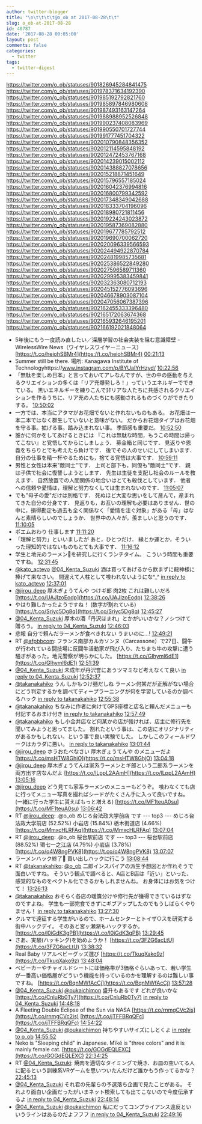 ```yaml
---
author: twitter-blogger
title: "\n\t\t\t\t@o_ob at 2017-08-28\t\t"
slug: o_ob-at-2017-08-28
id: 40787
date: '2017-08-28 00:05:00'
layout: post
comments: false
categories:
  - twitter
tags:
  - twitter-digest
---
```


https://twitter.com/o_ob/statuses/901826945284841475 https://twitter.com/o_ob/statuses/901978371634192390 https://twitter.com/o_ob/statuses/901985192792821760 https://twitter.com/o_ob/statuses/901985897846980608 https://twitter.com/o_ob/statuses/901987493163147264 https://twitter.com/o_ob/statuses/901988988952526848 https://twitter.com/o_ob/statuses/901990237408083969 https://twitter.com/o_ob/statuses/901990550701727744 https://twitter.com/o_ob/statuses/901991777451704322 https://twitter.com/o_ob/statuses/902010790848356352 https://twitter.com/o_ob/statuses/902012114595848192 https://twitter.com/o_ob/statuses/902012472453767168 https://twitter.com/o_ob/statuses/902014239015002112 https://twitter.com/o_ob/statuses/902014388827078656 https://twitter.com/o_ob/statuses/902015218871451649 https://twitter.com/o_ob/statuses/902015796557185024 https://twitter.com/o_ob/statuses/902016042376994816 https://twitter.com/o_ob/statuses/902016800799342592 https://twitter.com/o_ob/statuses/902017348349042688 https://twitter.com/o_ob/statuses/902018333704196096 https://twitter.com/o_ob/statuses/902018980721811456 https://twitter.com/o_ob/statuses/902019224243023872 https://twitter.com/o_ob/statuses/902019587369082880 https://twitter.com/o_ob/statuses/902019677785792512 https://twitter.com/o_ob/statuses/902019690700062720 https://twitter.com/o_ob/statuses/902020096339566593 https://twitter.com/o_ob/statuses/902024494922870784 https://twitter.com/o_ob/statuses/902024819985735681 https://twitter.com/o_ob/statuses/902025386522849280 https://twitter.com/o_ob/statuses/902027596589711360 https://twitter.com/o_ob/statuses/902029995383459841 https://twitter.com/o_ob/statuses/902032363080712193 https://twitter.com/o_ob/statuses/902045152776093696 https://twitter.com/o_ob/statuses/902046678903087104 https://twitter.com/o_ob/statuses/902047056067387396 https://twitter.com/o_ob/statuses/902162455333396480 https://twitter.com/o_ob/statuses/902165172063674368 https://twitter.com/o_ob/statuses/902165932646195201 https://twitter.com/o_ob/statuses/902166192021848064  

*   5年後にもう一度読み直したい／深層学習の社会実装を阻む意識障壁 - WirelessWire News（ワイヤレスワイヤーニュース） [https://t.co/heiohSBMr4](https://t.co/heiohSBMr4) [00:21:13](https://twitter.com/o_ob/statuses/901826945284841475)
*   Summer still be there. 場所: Kanagawa Institute of Technologyhttps://www.instagram.com/p/BYUaIYrHzyd/ [10:22:56](https://twitter.com/o_ob/statuses/901978371634192390)
*   「無駄を楽しめ日本」と言っておいてアレなんですが、世の中の感動を与えるクリエイションの多くは「リア充爆発しろ！」っていうエネルギーでできている。 黒いエネルギーを練りこんで非リアな人たちに共感されるクリエイションを作るうちに、リア充の人たちにも感動されるものづくりができたりする。 [10:50:02](https://twitter.com/o_ob/statuses/901985192792821760)
*   一方では、本当にアタマがお花畑でないと作れないものもある。 お花畑は一本二本ではなく群生していないと意味がない。 だからお花畑タイプはお花畑を守る事。拡げる事。踏み込まれない事。 季節感も重要だ。 [10:52:50](https://twitter.com/o_ob/statuses/901985897846980608)
*   誰かに何かをしてあげるときには 『これは無駄な時間，もうこの時間は帰ってこない』と覚悟してからにしましょう． 募金箱と同じです． 見返りや恩義をちらりとでも考えたら負けです． 後でその人のせいにしてしまいます． 自分の仕事を精一杯やるためにも，捨てる覚悟は大事です． [10:59:11](https://twitter.com/o_ob/statuses/901987493163147264)
*   男性と女性は本来"敵同士"です． 上司と部下も，同僚も"敵同士"です． 親は子供で社会に復讐しようとします． 先生は生徒を支配し社会のルールを教えます． 自然放置での人間関係の地合いはとても殺伐としています． 他者への信頼や愛情は，理解と努力なくしては生まれないのです． [11:05:07](https://twitter.com/o_ob/statuses/901988988952526848)
*   でも"母子の愛"だけは別格です． 死ぬほど大変な思いをして産んで，産まれてきた自分の分身です． 見返りも，お互いの理解も必要はありません．世の中に，損得勘定も過去も全く関係なく「愛情を注ぐ対象」がある「母」はなんと素晴らしいのでしょうか． 世界中の人々が，羨ましいと思うのです． [11:10:05](https://twitter.com/o_ob/statuses/901990237408083969)
*   ポエムおわり 仕事します [11:11:20](https://twitter.com/o_ob/statuses/901990550701727744)
*   「理解と努力」といいましたが あと，ひとつだけ． 縁とか運とか，そういった理知的ではないものもとても大事です． [11:16:12](https://twitter.com/o_ob/statuses/901991777451704322)
*   学生と地元のラーメン🍜を研究しに行くランチタイム。 こういう時間も重要ですね。 [12:31:45](https://twitter.com/o_ob/statuses/902010790848356352)
*   [@kato_actevo](https://twitter.com/kato_actevo) [@04_Kenta_Suzuki](https://twitter.com/04_Kenta_Suzuki) 酒は買ってあげるから飲まずに龍神様に捧げて来なさい。 間違えて人柱として喰われないようにな^_^ [in reply to kato_actevo](https://twitter.com/kato_actevo/statuses/902007181859479552) [12:37:01](https://twitter.com/o_ob/statuses/902012114595848192)
*   [@jirou_deep](https://twitter.com/jirou_deep) 厚木ぎょうてんや つけギ郎 肉2枚 これは難しいだろ [https://t.co/UAJIzoEodp](https://t.co/UAJIzoEodp) [12:38:26](https://twitter.com/o_ob/statuses/902012472453767168)
*   やはり難しかったようですね！ (数字が割れている) [https://t.co/Sriyc5Dg8q](https://t.co/Sriyc5Dg8q) [12:45:27](https://twitter.com/o_ob/statuses/902014239015002112)
*   [@04_Kenta_Suzuki](https://twitter.com/04_Kenta_Suzuki) 厚木の酒「丹沢ほまれ」とかがいいかな？ノシつけて贈ろう。 [in reply to 04_Kenta_Suzuki](https://twitter.com/04_Kenta_Suzuki/statuses/902014147981852673) [12:46:03](https://twitter.com/o_ob/statuses/902014388827078656)
*   悲報 自分で頼んだラーメンが食べきれない うまいのに...! [12:49:21](https://twitter.com/o_ob/statuses/902015218871451649)
*   RT [@afpbbcom](https://twitter.com/afpbbcom): フランス南部カルカソンヌ（Carcassone）で27日、闘牛が行われている闘技場に反闘牛活動家が飛び入り、たちまち牛の攻撃に遭う騒ぎがあった。地元警察が明らかにした。 [https://t.co/GIhyml6dE1](https://t.co/GIhyml6dE1) [12:51:39](https://twitter.com/o_ob/statuses/902015796557185024)
*   [@04_Kenta_Suzuki](https://twitter.com/04_Kenta_Suzuki) 未成年が丹沢誉にあうツマミなど考えなくて良い [in reply to 04_Kenta_Suzuki](https://twitter.com/04_Kenta_Suzuki/statuses/902015738604486657) [12:52:37](https://twitter.com/o_ob/statuses/902016042376994816)
*   [@takanakahiko](https://twitter.com/takanakahiko) うん しかもつけ麺だしね ラーメン何某だが正解がない場合にどう判定するかを調べてディープラーニングが何を学習しているのか調べるハック [in reply to takanakahiko](https://twitter.com/takanakahiko/statuses/902016277899649024) [12:55:38](https://twitter.com/o_ob/statuses/902016800799342592)
*   [@takanakahiko](https://twitter.com/takanakahiko) ちなみに作者に向けてGPS座標と店名と頼んだメニューも付記するおまけ付き [in reply to takanakahiko](https://twitter.com/takanakahiko/statuses/902016277899649024) [12:57:49](https://twitter.com/o_ob/statuses/902017348349042688)
*   [@takanakahiko](https://twitter.com/takanakahiko) もし小金井店など何某かの店が強ければ、店主に修行先を聞いてみようと思ってました。 割れたという事は、この店にオリジナリティがあるかもしれない、という事で良い実験でした。 しかしこのフィールドワークはカラダに悪い。 [in reply to takanakahiko](https://twitter.com/takanakahiko/statuses/902017500270870530) [13:01:44](https://twitter.com/o_ob/statuses/902018333704196096)
*   [@jirou_deep](https://twitter.com/jirou_deep) ホラおたべなさい 厚木ぎょうてんや のメニューだよ [https://t.co/msHTW8GhjO](https://t.co/msHTW8GhjO) [13:04:18](https://twitter.com/o_ob/statuses/902018980721811456)
*   [@jirou_deep](https://twitter.com/jirou_deep) 厚木ぎょうてんは家系ラーメンとギ郎という二郎系ラーメンを両方出す店なんだよ [https://t.co/lLppL2AAmH](https://t.co/lLppL2AAmH) [13:05:16](https://twitter.com/o_ob/statuses/902019224243023872)
*   [@jirou_deep](https://twitter.com/jirou_deep) どう見ても家系ラーメンのメニューもどうぞ。 喰わなくても店に行ってメニュー写真を撮ればシードがたくさん手に入って良いですね。 (一緒に行った学生に貰えばもっと増える) [https://t.co/MF1teuA0su](https://t.co/MF1teuA0su) [13:06:42](https://twitter.com/o_ob/statuses/902019587369082880)
*   RT [@jirou_deep](https://twitter.com/jirou_deep): .@o_ob めじろ台法政大学前店 です --- top3 --- めじろ台法政大学前店 (52.52%) 小岩店 (15.84%) 栃木街道店 (4.66%) [https://t.co/MmxcHLRFAq](https://t.co/MmxcHLRFAq) [13:07:04](https://twitter.com/o_ob/statuses/902019677785792512)
*   RT [@jirou_deep](https://twitter.com/jirou_deep): .@o_ob 桜台駅前店 です --- top3 --- 桜台駅前店 (88.52%) 環七一之江店 (4.79%) 小岩店 (3.78%) [https://t.co/o4W8ngPVK8](https://t.co/o4W8ngPVK8) [13:07:07](https://twitter.com/o_ob/statuses/902019690700062720)
*   ラーメンハック終了🍜 買い出しハックに行こう [13:08:44](https://twitter.com/o_ob/statuses/902020096339566593)
*   RT [@takanakahiko](https://twitter.com/takanakahiko): [@o_ob](https://twitter.com/o_ob) 二郎インスパイアの派生予想図とか作れそうで面白いですね。 そういう観点で調べると、A店とB店は「近い」といった、感覚的なものをベクトル化できるかもしれませんね。 お身体にはお気をつけて！ [13:26:13](https://twitter.com/o_ob/statuses/902024494922870784)
*   [@takanakahiko](https://twitter.com/takanakahiko) おそらく各店の暖簾分けや修行先が獲得できているはずなのですよね。 学生も一部完食できずにギブアップしたのでもうしばらくやりません！ [in reply to takanakahiko](https://twitter.com/takanakahiko/statuses/902021195058393088) [13:27:30](https://twitter.com/o_ob/statuses/902024819985735681)
*   クルマで遠征する学生がいるので、ホームセンターとトイザ○スを研究する街中ハックデイ。 そのあと宮ヶ瀬湖もハックするか。 [https://t.co/l0iGdK3gPB](https://t.co/l0iGdK3gPB) [13:29:45](https://twitter.com/o_ob/statuses/902025386522849280)
*   さあ、実験(ハッキング)を始めようか！ [https://t.co/3FZG6acLtU](https://t.co/3FZG6acLtU) [13:38:32](https://twitter.com/o_ob/statuses/902027596589711360)
*   Real Baby リアルベビーグッズ選び [https://t.co/TkuqXako9z](https://t.co/TkuqXako9z) [13:48:04](https://twitter.com/o_ob/statuses/902029995383459841)
*   ベビーカーやチャイルドシートには価格帯が3価格ぐらいあって、若い学生が一番高い価格層がどういう機能を持っているのかを理解するのは難しい事ですね。 [https://t.co/BqnMWfAcCj](https://t.co/BqnMWfAcCj) [13:57:28](https://twitter.com/o_ob/statuses/902032363080712193)
*   [@04_Kenta_Suzuki](https://twitter.com/04_Kenta_Suzuki) [@oukaichimon](https://twitter.com/oukaichimon) 盛升もあるです どれが良いかな [https://t.co/CnluRb0Ty7](https://t.co/CnluRb0Ty7) [in reply to 04_Kenta_Suzuki](https://twitter.com/04_Kenta_Suzuki/statuses/902016481709277184) [14:48:18](https://twitter.com/o_ob/statuses/902045152776093696)
*   A Fleeting Double Eclipse of the Sun via NASA [https://t.co/rnmgCVc2is](https://t.co/rnmgCVc2is) [https://t.co/jTFFBRqQFc](https://t.co/jTFFBRqQFc) [14:54:22](https://twitter.com/o_ob/statuses/902046678903087104)
*   [@04_Kenta_Suzuki](https://twitter.com/04_Kenta_Suzuki) [@oukaichimon](https://twitter.com/oukaichimon) 持ちやすいサイズにしとくよ [in reply to o_ob](https://twitter.com/o_ob/statuses/902045152776093696) [14:55:52](https://twitter.com/o_ob/statuses/902047056067387396)
*   Neko is "Sleeping child" in Japanese. Mïké is "three colors" and it is mainly female cat. [https://t.co/GOGdEQLEXC](https://t.co/GOGdEQLEXC) [22:34:25](https://twitter.com/o_ob/statuses/902162455333396480)
*   RT [@04_Kenta_Suzuki](https://twitter.com/04_Kenta_Suzuki): 焼肉を適切なタイミングで焼き、お皿の空いてる人に配るという訓練系VRゲームを思いついたんだけど誰かもう作ってるかな？ [22:45:13](https://twitter.com/o_ob/statuses/902165172063674368)
*   [@04_Kenta_Suzuki](https://twitter.com/04_Kenta_Suzuki) それ君の先輩らの予選落ち企画で見たことがある。 それより面白い企画だったがいまネット検索しても出てこないので今度伝承するよ [in reply to 04_Kenta_Suzuki](https://twitter.com/04_Kenta_Suzuki/statuses/902138709427986432) [22:48:14](https://twitter.com/o_ob/statuses/902165932646195201)
*   [@04_Kenta_Suzuki](https://twitter.com/04_Kenta_Suzuki) [@oukaichimon](https://twitter.com/oukaichimon) 私にだってコンプライアンス違反といいうラインはあるのだよフフフ [in reply to 04_Kenta_Suzuki](https://twitter.com/04_Kenta_Suzuki/statuses/902138409635811328) [22:49:16](https://twitter.com/o_ob/statuses/902166192021848064)